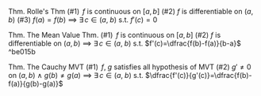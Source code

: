 Thm. Rolle's Thm
(#1)  $\,f$ is continuous on $[a,b]$
(#2)  $f$ is differentiable on $(a,b)$ 
(#3)  $f(a)=f(b)$
	  $\implies$
	  $\exists\,c\in(a,\;b)$ s.t. $f'(c)=0$

Thm. The Mean Value Thm.
(#1)  $\,f$ is continuous on $[a,b]$
(#2)  $f$ is differentiable on $(a,b)$
	  $\implies$
	  $\exists\,c\in(a,\;b)$ s.t. $f'(c)=\dfrac{f(b)-f(a)}{b-a}$ ^be015b

Thm. The Cauchy MVT
(#1)  $\,f,\;g$ satisfies all hypothesis of MVT
(#2)  $g'\neq0$ on $(a,\,b)$ $\land$ $g(b)\neq g(a)$
      $\implies$
	  $\exists\,c\in(a,\;b)$ s.t. $\dfrac{f'(c)}{g'(c)}=\dfrac{f(b)-f(a)}{g(b)-g(a)}$
	  